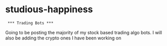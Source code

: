 # studious-happiness

     *** Trading Bots ***
Going to be posting the majority of my stock based trading algo bots. I will also be adding the crypto ones I have been working on
